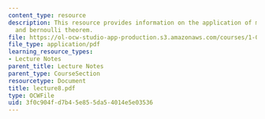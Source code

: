 ```yaml
---
content_type: resource
description: This resource provides information on the application of mass conservation
  and bernoulli theorem.
file: https://ol-ocw-studio-app-production.s3.amazonaws.com/courses/1-060-engineering-mechanics-ii-spring-2006/3f0c904fd7b45e855da54014e5e03536_lecture8.pdf
file_type: application/pdf
learning_resource_types:
- Lecture Notes
parent_title: Lecture Notes
parent_type: CourseSection
resourcetype: Document
title: lecture8.pdf
type: OCWFile
uid: 3f0c904f-d7b4-5e85-5da5-4014e5e03536
---
```

